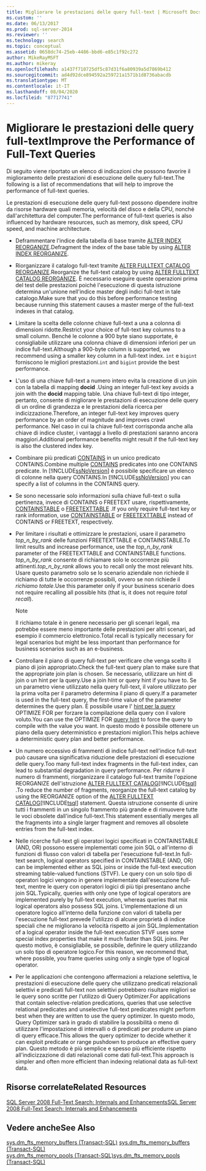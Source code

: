 ```yaml
---
title: Migliorare le prestazioni delle query full-text | Microsoft Docs
ms.custom: ''
ms.date: 06/13/2017
ms.prod: sql-server-2014
ms.reviewer: ''
ms.technology: search
ms.topic: conceptual
ms.assetid: 0658dc74-25eb-4486-bbd6-e85c1f92c272
author: MikeRayMSFT
ms.author: mikeray
ms.openlocfilehash: a1437f710725df5c87d31f6a80939a5d7869b412
ms.sourcegitcommit: ad4d92dce894592a259721a1571b1d8736abacdb
ms.translationtype: MT
ms.contentlocale: it-IT
ms.lasthandoff: 08/04/2020
ms.locfileid: "87717741"
---
```

# <a name="improve-the-performance-of-full-text-queries"></a><span data-ttu-id="f91cb-102">Migliorare le prestazioni delle query full-text</span><span class="sxs-lookup"><span data-stu-id="f91cb-102">Improve the Performance of Full-Text Queries</span></span>
  <span data-ttu-id="f91cb-103">Di seguito viene riportato un elenco di indicazioni che possono favorire il miglioramento delle prestazioni di esecuzione delle query full-text.</span><span class="sxs-lookup"><span data-stu-id="f91cb-103">The following is a list of recommendations that will help to improve the performance of full-text queries.</span></span>  
  
 <span data-ttu-id="f91cb-104">Le prestazioni di esecuzione delle query full-text possono dipendere inoltre da risorse hardware quali memoria, velocità del disco e della CPU, nonché dall'architettura del computer.</span><span class="sxs-lookup"><span data-stu-id="f91cb-104">The performance of full-text queries is also influenced by hardware resources, such as memory, disk speed, CPU speed, and machine architecture.</span></span>  
  
-   <span data-ttu-id="f91cb-105">Deframmentare l'indice della tabella di base tramite [ALTER INDEX REORGANIZE](/sql/t-sql/statements/alter-index-transact-sql).</span><span class="sxs-lookup"><span data-stu-id="f91cb-105">Defragment the index of the base table by using [ALTER INDEX REORGANIZE](/sql/t-sql/statements/alter-index-transact-sql).</span></span>  
  
-   <span data-ttu-id="f91cb-106">Riorganizzare il catalogo full-text tramite [ALTER FULLTEXT CATALOG REORGANIZE](/sql/t-sql/statements/alter-fulltext-catalog-transact-sql).</span><span class="sxs-lookup"><span data-stu-id="f91cb-106">Reorganize the full-text catalog by using [ALTER FULLTEXT CATALOG REORGANIZE](/sql/t-sql/statements/alter-fulltext-catalog-transact-sql).</span></span> <span data-ttu-id="f91cb-107">È necessario eseguire queste operazioni prima del test delle prestazioni poiché l'esecuzione di questa istruzione determina un'unione nell'indice master degli indici full-text in tale catalogo.</span><span class="sxs-lookup"><span data-stu-id="f91cb-107">Make sure that you do this before performance testing because running this statement causes a master merge of the full-text indexes in that catalog.</span></span>  
  
-   <span data-ttu-id="f91cb-108">Limitare la scelta delle colonne chiave full-text a una a colonna di dimensioni ridotte.</span><span class="sxs-lookup"><span data-stu-id="f91cb-108">Restrict your choice of full-text key columns to a small column.</span></span> <span data-ttu-id="f91cb-109">Benché le colonne a 900 byte siano supportate, è consigliabile utilizzare una colonna chiave di dimensioni inferiori per un indice full-text.</span><span class="sxs-lookup"><span data-stu-id="f91cb-109">Although a 900-byte column is supported, we recommend using a smaller key column in a full-text index.</span></span> <span data-ttu-id="f91cb-110">`int` e `bigint` forniscono le migliori prestazioni.</span><span class="sxs-lookup"><span data-stu-id="f91cb-110">`int` and `bigint` provide the best performance.</span></span>  
  
-   <span data-ttu-id="f91cb-111">L'uso di una chiave full-text a numero intero evita la creazione di un join con la tabella di mapping **docid** .</span><span class="sxs-lookup"><span data-stu-id="f91cb-111">Using an integer full-text key avoids a join with the **docid** mapping table.</span></span> <span data-ttu-id="f91cb-112">Una chiave full-text di tipo integer, pertanto, consente di migliorare le prestazioni di esecuzione delle query di un ordine di grandezza e le prestazioni della ricerca per indicizzazione.</span><span class="sxs-lookup"><span data-stu-id="f91cb-112">Therefore, an integer full-text key improves query performance by an order of magnitude and improves crawl performance.</span></span> <span data-ttu-id="f91cb-113">Nel caso in cui la chiave full-text corrisponda anche alla chiave di indice cluster, i vantaggi a livello di prestazioni saranno ancora maggiori.</span><span class="sxs-lookup"><span data-stu-id="f91cb-113">Additional performance benefits might result if the full-text key is also the clustered index key.</span></span>  
  
-   <span data-ttu-id="f91cb-114">Combinare più predicati [CONTAINS](/sql/t-sql/queries/contains-transact-sql) in un unico predicato CONTAINS.</span><span class="sxs-lookup"><span data-stu-id="f91cb-114">Combine multiple [CONTAINS](/sql/t-sql/queries/contains-transact-sql) predicates into one CONTAINS predicate.</span></span> <span data-ttu-id="f91cb-115">In [!INCLUDE[ssNoVersion](../../includes/ssnoversion-md.md)] è possibile specificare un elenco di colonne nella query CONTAINS.</span><span class="sxs-lookup"><span data-stu-id="f91cb-115">In [!INCLUDE[ssNoVersion](../../includes/ssnoversion-md.md)] you can specify a list of columns in the CONTAINS query.</span></span>  
  
-   <span data-ttu-id="f91cb-116">Se sono necessarie solo informazioni sulla chiave full-text o sulla pertinenza, invece di CONTAINS o FREETEXT usare, rispettivamente, [CONTAINSTABLE](/sql/relational-databases/system-functions/containstable-transact-sql) o [FREETEXTTABLE](/sql/relational-databases/system-functions/freetexttable-transact-sql) .</span><span class="sxs-lookup"><span data-stu-id="f91cb-116">If you only require full-text key or rank information, use [CONTAINSTABLE](/sql/relational-databases/system-functions/containstable-transact-sql) or [FREETEXTTABLE](/sql/relational-databases/system-functions/freetexttable-transact-sql) instead of CONTAINS or FREETEXT, respectively.</span></span>  
  
-   <span data-ttu-id="f91cb-117">Per limitare i risultati e ottimizzare le prestazioni, usare il parametro *top_n_by_rank* delle funzioni FREETEXTTABLE e CONTAINSTABLE.</span><span class="sxs-lookup"><span data-stu-id="f91cb-117">To limit results and increase performance, use the *top_n_by_rank* parameter of the FREETEXTTABLE and CONTAINSTABLE functions.</span></span> <span data-ttu-id="f91cb-118">*top_n_by_rank* consente di richiamare solo le occorrenze più attinenti.</span><span class="sxs-lookup"><span data-stu-id="f91cb-118">*top_n_by_rank* allows you to recall only the most relevant hits.</span></span> <span data-ttu-id="f91cb-119">Usare questo parametro solo se lo scenario aziendale non richiede il richiamo di tutte le occorrenze possibili, ovvero se non richiede il *richiamo totale*.</span><span class="sxs-lookup"><span data-stu-id="f91cb-119">Use this parameter only if your business scenario does not require recalling all possible hits (that is, it does not require *total recall*).</span></span>  
  
    > [!NOTE]  
    >  <span data-ttu-id="f91cb-120">Il richiamo totale è in genere necessario per gli scenari legali, ma potrebbe essere meno importante delle prestazioni per altri scenari, ad esempio il commercio elettronico.</span><span class="sxs-lookup"><span data-stu-id="f91cb-120">Total recall is typically necessary for legal scenarios but might be less important than performance for business scenarios such as an e-business.</span></span>  
  
-   <span data-ttu-id="f91cb-121">Controllare il piano di query full-text per verificare che venga scelto il piano di join appropriato.</span><span class="sxs-lookup"><span data-stu-id="f91cb-121">Check the full-text query plan to make sure that the appropriate join plan is chosen.</span></span> <span data-ttu-id="f91cb-122">Se necessario, utilizzare un hint di join o un hint per la query.</span><span class="sxs-lookup"><span data-stu-id="f91cb-122">Use a join hint or query hint if you have to.</span></span> <span data-ttu-id="f91cb-123">Se un parametro viene utilizzato nella query full-text, il valore utilizzato per la prima volta per il parametro determina il piano di query.</span><span class="sxs-lookup"><span data-stu-id="f91cb-123">If a parameter is used in the full-text query, the first-time value of the parameter determines the query plan.</span></span> <span data-ttu-id="f91cb-124">È possibile usare l' [hint per la query](/sql/t-sql/queries/hints-transact-sql-query) OPTIMIZE FOR per forzare la compilazione della query con il valore voluto.</span><span class="sxs-lookup"><span data-stu-id="f91cb-124">You can use the OPTIMIZE FOR [query hint](/sql/t-sql/queries/hints-transact-sql-query) to force the query to compile with the value you want.</span></span> <span data-ttu-id="f91cb-125">In questo modo è possibile ottenere un piano della query deterministico e prestazioni migliori.</span><span class="sxs-lookup"><span data-stu-id="f91cb-125">This helps achieve a deterministic query plan and better performance.</span></span>  
  
-   <span data-ttu-id="f91cb-126">Un numero eccessivo di frammenti di indice full-text nell'indice full-text può causare una significativa riduzione delle prestazioni di esecuzione delle query.</span><span class="sxs-lookup"><span data-stu-id="f91cb-126">Too many full-text index fragments in the full-text index, can lead to substantial degradation in query performance.</span></span> <span data-ttu-id="f91cb-127">Per ridurre il numero di frammenti, riorganizzare il catalogo full-text tramite l'opzione REORGANIZE dell'istruzione [ALTER FULLTEXT CATALOG](/sql/t-sql/statements/alter-fulltext-catalog-transact-sql)[!INCLUDE[tsql](../../includes/tsql-md.md)] .</span><span class="sxs-lookup"><span data-stu-id="f91cb-127">To reduce the number of fragments, reorganize the full-text catalog by using the REORGANIZE option of the [ALTER FULLTEXT CATALOG](/sql/t-sql/statements/alter-fulltext-catalog-transact-sql)[!INCLUDE[tsql](../../includes/tsql-md.md)] statement.</span></span> <span data-ttu-id="f91cb-128">Questa istruzione consente di unire tutti i frammenti in un singolo frammento più grande e di rimuovere tutte le voci obsolete dall'indice full-text.</span><span class="sxs-lookup"><span data-stu-id="f91cb-128">This statement essentially merges all the fragments into a single larger fragment and removes all obsolete entries from the full-text index.</span></span>  
  
-   <span data-ttu-id="f91cb-129">Nelle ricerche full-text gli operatori logici specificati in CONTAINSTABLE (AND, OR) possono essere implementati come join SQL o all'interno di funzioni di flusso con valori di tabella per l'esecuzione full-text.</span><span class="sxs-lookup"><span data-stu-id="f91cb-129">In  full-text search, logical operators specified in CONTAINSTABLE (AND, OR) can be implemented either as SQL joins or inside the full-text execution streaming table-valued functions (STVF).</span></span> <span data-ttu-id="f91cb-130">Le query con un solo tipo di operatori logici vengono in genere implementate dall'esecuzione full-text, mentre le query con operatori logici di più tipi presentano anche join SQL.</span><span class="sxs-lookup"><span data-stu-id="f91cb-130">Typically, queries with only one type of logical operators are implemented purely by full-text execution, whereas queries that mix logical operators also possess SQL joins.</span></span> <span data-ttu-id="f91cb-131">L'implementazione di un operatore logico all'interno della funzione con valori di tabella per l'esecuzione full-text prevede l'utilizzo di alcune proprietà di indice speciali che ne migliorano la velocità rispetto ai join SQL.</span><span class="sxs-lookup"><span data-stu-id="f91cb-131">Implementation of a logical operator inside the full-text execution STVF uses some special index properties that make it much faster than SQL joins.</span></span> <span data-ttu-id="f91cb-132">Per questo motivo, è consigliabile, se possibile, definire le query utilizzando un solo tipo di operatore logico.</span><span class="sxs-lookup"><span data-stu-id="f91cb-132">For this reason, we recommend that, where possible, you frame queries using only a single type of logical operator.</span></span>  
  
-   <span data-ttu-id="f91cb-133">Per le applicazioni che contengono affermazioni a relazione selettiva, le prestazioni di esecuzione delle query che utilizzano predicati relazionali selettivi e predicati full-text non selettivi potrebbero risultare migliori se le query sono scritte per l'utilizzo di Query Optimizer.</span><span class="sxs-lookup"><span data-stu-id="f91cb-133">For applications that contain selective-relation predications, queries that use selective relational predicates and unselective full-text predicates might perform best when they are written to use the query optimizer.</span></span> <span data-ttu-id="f91cb-134">In questo modo, Query Optimizer sarà in grado di stabilire la possibilità o meno di utilizzare l'impostazione di intervalli o di predicati per produrre un piano di query efficace.</span><span class="sxs-lookup"><span data-stu-id="f91cb-134">This allows the query optimizer to decide whether it can exploit predicate or range pushdown to produce an effective query plan.</span></span> <span data-ttu-id="f91cb-135">Questo metodo è più semplice e spesso più efficiente rispetto all'indicizzazione di dati relazionali come dati full-text.</span><span class="sxs-lookup"><span data-stu-id="f91cb-135">This approach is simpler and often more efficient than indexing relational data as full-text data.</span></span>  
  
## <a name="related-resources"></a><span data-ttu-id="f91cb-136">Risorse correlate</span><span class="sxs-lookup"><span data-stu-id="f91cb-136">Related Resources</span></span>  
 [<span data-ttu-id="f91cb-137">SQL Server 2008 Full-Text Search: Internals and Enhancements</span><span class="sxs-lookup"><span data-stu-id="f91cb-137">SQL Server 2008 Full-Text Search: Internals and Enhancements</span></span>](https://go.microsoft.com/fwlink/?LinkId=129544)  
  
## <a name="see-also"></a><span data-ttu-id="f91cb-138">Vedere anche</span><span class="sxs-lookup"><span data-stu-id="f91cb-138">See Also</span></span>  
 <span data-ttu-id="f91cb-139">[sys.dm_fts_memory_buffers &#40;Transact-SQL&#41;](/sql/relational-databases/system-dynamic-management-views/sys-dm-fts-memory-buffers-transact-sql) </span><span class="sxs-lookup"><span data-stu-id="f91cb-139">[sys.dm_fts_memory_buffers &#40;Transact-SQL&#41;](/sql/relational-databases/system-dynamic-management-views/sys-dm-fts-memory-buffers-transact-sql) </span></span>  
 [<span data-ttu-id="f91cb-140">sys.dm_fts_memory_pools &#40;Transact-SQL&#41;</span><span class="sxs-lookup"><span data-stu-id="f91cb-140">sys.dm_fts_memory_pools &#40;Transact-SQL&#41;</span></span>](/sql/relational-databases/system-dynamic-management-views/sys-dm-fts-memory-pools-transact-sql)  
  
  
